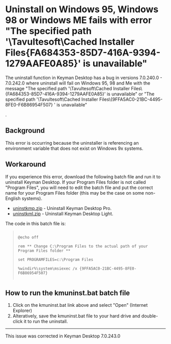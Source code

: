 # Uninstall on Windows 95, Windows 98 or Windows ME fails with error "The specified path '\Tavultesoft\Cached Installer Files\{FA684353-85D7-416A-9394-1279AAFE0A85}' is unavailable"

<p>The uninstall function in Keyman Desktop has a bug in versions 7.0.240.0 - 7.0.242.0 where uninstall will fail on Windows 95, 98 and Me with the message "The specified path '\Tavultesoft\Cached Installer Files\{FA684353-85D7-416A-9394-1279AAFE0A85}' is unavailable" or
"The specified path '\Tavultesoft\Cached Installer Files\{9FFA5AC0-21BC-4495-8FE0-F6B86954F507}
' is unavailable"

.</p>

<h2>Background</h2>

<p>This error is occurring because the uninstaller is referencing an environment variable that does not exist on Windows 9x systems.</p>

<h2>Workaround</h2>

<p>If you experience this error, download the following batch file and run it to uninstall Keyman Desktop.  If your Program Files folder is not called "Program Files", you will need to edit the batch file and put the correct name for your Program Files folder (this may be the case on some non-English systems).</p>

<ul>
<li><a href='/support/files/uninstall_kmdesktoppro_242_9x/uninstkmp.zip'>uninstkmp.zip</a> - Uninstall Keyman Desktop Pro.</li>
<li><a href='/support/files/uninstall_kmdesktoppro_242_9x/uninstkml.zip'>uninstkml.zip</a> - Uninstall Keyman Desktop Light.</li>
</ul>

<p>The code in this batch file is:</p>

<blockquote><code>
@echo off<br />
rem ** Change C:\Program Files to the actual path of your Program Files folder **<br />
set PROGRAMFILES=c:\Program Files<br />
%windir%\system\msiexec /x {9FFA5AC0-21BC-4495-8FE0-F6B86954F507}<br />
</code></blockquote>

<h2>How to run the kmuninst.bat batch file</h2>

<ol>
<li>Click on the kmuninst.bat link above and select "Open" (Internet Explorer)</li>
<li>Alteratively, save the kmuninst.bat file to your hard drive and double-click it to
run the uninstall.</li>
</ol>

<hr />

<p>This issue was corrected in Keyman Desktop 7.0.243.0</p>

